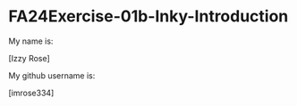 # FA24Exercise-01b-Inky-Introduction

My name is:

[Izzy Rose]

My github username is:

[imrose334]
